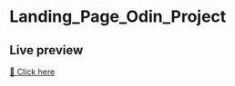 # Landing_Page_Odin_Project

## Live preview

[ 🚀 Click here](https://landing-page-of-odin.netlify.app/) 
